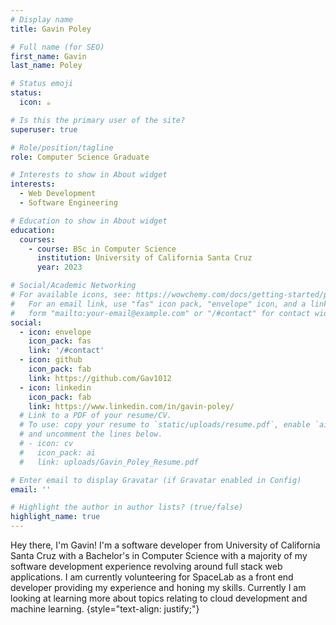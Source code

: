 ```yaml
---
# Display name
title: Gavin Poley

# Full name (for SEO)
first_name: Gavin
last_name: Poley

# Status emoji
status:
  icon: ☕️

# Is this the primary user of the site?
superuser: true

# Role/position/tagline
role: Computer Science Graduate

# Interests to show in About widget
interests:
  - Web Development
  - Software Engineering

# Education to show in About widget
education:
  courses:
    - course: BSc in Computer Science
      institution: University of California Santa Cruz
      year: 2023

# Social/Academic Networking
# For available icons, see: https://wowchemy.com/docs/getting-started/page-builder/#icons
#   For an email link, use "fas" icon pack, "envelope" icon, and a link in the
#   form "mailto:your-email@example.com" or "/#contact" for contact widget.
social:
  - icon: envelope
    icon_pack: fas
    link: '/#contact'
  - icon: github
    icon_pack: fab
    link: https://github.com/Gav1012
  - icon: linkedin
    icon_pack: fab
    link: https://www.linkedin.com/in/gavin-poley/
  # Link to a PDF of your resume/CV.
  # To use: copy your resume to `static/uploads/resume.pdf`, enable `ai` icons in `params.yaml`,
  # and uncomment the lines below.
  # - icon: cv
  #   icon_pack: ai
  #   link: uploads/Gavin_Poley_Resume.pdf

# Enter email to display Gravatar (if Gravatar enabled in Config)
email: ''

# Highlight the author in author lists? (true/false)
highlight_name: true
---
```


Hey there, I'm Gavin! I'm a software developer from University of California Santa Cruz with a 
Bachelor's in Computer Science with a majority of my software development experience revolving 
around full stack web applications. I am currently volunteering for SpaceLab as a front 
end developer providing my experience and honing my skills. Currently I am looking at
learning more about topics relating to cloud development and machine learning.
{style="text-align: justify;"}
